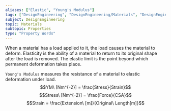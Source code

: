 ```yaml
---
aliases: ["Elastic", "Young's Modulus"]
tags: ["DesignEngineering", "DesignEngineering/Materials", "DesignEngineering/Materials/Properties", "DesignEngineering/Materials/Properties/PropertyWords"]
subject: DesignEngineering
topic: Materials
subtopic: Properties
type: "Property Words"
---
```


When a material has a load applied to it, the load causes the material to deform. Elasticity is the ability of a material to return to its original shape after the load is removed.
The elastic limit is the point beyond which permanent deformation takes place.

`Young's Modulus` measures the resistance of a material to elastic deformation under load.
$$YM\ [Nm^{-2}] = \frac{Stress}{Strain}$$
$$Stress\ [Nm^{-2}] = \frac{Force}{CSA}$$
$$Strain = \frac{Extension\ [m]}{Original\ Length[m]}$$